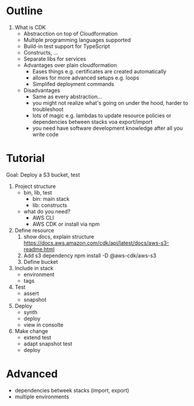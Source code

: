 # Outline

1. What is CDK
    - Abstracction on top of Cloudformation
    - Multiple programming languages supported
    - Build-in test support for TypeScript
    - Constructs, ... 
    - Separate libs for services   
    - Advantages over plain cloudformation
        - Eases things e.g. certificates are created automatically
        - allows for more advanced setups e.g. loops
        - Simplifed deployment commands
    - Disadvantages
        - Same as every abstraction...
        - you might not realize what's going on under the hood, harder to troubleshoot
        - lots of magic e.g. lambdas to update resource policies or dependencies between stacks voa export/import
        - you need have software development knowledge after all you write code

        
# Tutorial 

Goal: Deploy a S3 bucket, test

1. Project structure
    - bin, lib, test
        - bin: main stack
        - lib: constructs
    - what do you need?
        - AWS CLI
        - AWS CDK or install via npm
1. Define resource
    1. show docs, explain structure https://docs.aws.amazon.com/cdk/api/latest/docs/aws-s3-readme.html
    1. Add s3 dependency npm install -D @aws-cdk/aws-s3  
    2. Define bucket
1. Include in stack
    - environment
    - tags        
1. Test
    - assert
    - snapshot
1. Deploy
    - synth
    - deploy
    - view in consolte
1. Make change
    - extend test
    - adapt snapshot test
    - deploy



# Advanced
- dependencies betweek stacks (import, export)
- multiple environments

